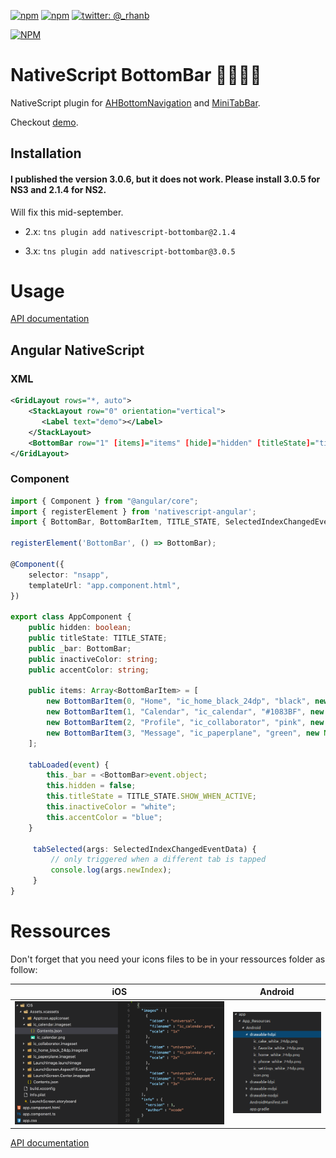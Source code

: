 [![npm](https://img.shields.io/npm/v/nativescript-bottombar.svg)](https://www.npmjs.com/package/nativescript-bottombar)
[![npm](https://img.shields.io/npm/dt/nativescript-bottombar.svg?label=npm%20downloads)](https://www.npmjs.com/package/nativescript-bottombar)
[![twitter: @_rhanb](https://img.shields.io/badge/twitter-%40rhanb-2F98C1.svg)](https://twitter.com/_rhanb)

[![NPM](https://nodei.co/npm/nativescript-bottombar.png?downloads=true&downloadRank=true&stars=true)](https://nodei.co/npm/nativescript-bottombar/)

# NativeScript BottomBar :beers::fire::fr:

NativeScript plugin for [AHBottomNavigation](https://github.com/aurelhubert/ahbottomnavigation) and [MiniTabBar](https://github.com/D-32/MiniTabBar).

Checkout [demo](https://github.com/rhanbIT/nativescript-bottombar/blob/master/DEMO.md).

## Installation

#### I published the version 3.0.6, but it does not work. Please install 3.0.5 for NS3 and 2.1.4 for NS2.
Will fix this mid-september.

- 2.x: `tns plugin add nativescript-bottombar@2.1.4`

- 3.x: `tns plugin add nativescript-bottombar@3.0.5`

# Usage

[API documentation](https://github.com/rhanbIT/nativescript-bottombar/blob/master/API.md)

## Angular NativeScript

### XML
   
```xml
<GridLayout rows="*, auto">
    <StackLayout row="0" orientation="vertical">
       <Label text="demo"></Label>
    </StackLayout>
    <BottomBar row="1" [items]="items" [hide]="hidden" [titleState]="titleState" (loaded)="tabLoaded($event)" (tabSelected)="tabSelected($event)" [inactiveColor]="inactiveColor" [accentColor]="accentColor" colored="true"></BottomBar>
</GridLayout>
```
### Component

```typescript
import { Component } from "@angular/core";
import { registerElement } from 'nativescript-angular';
import { BottomBar, BottomBarItem, TITLE_STATE, SelectedIndexChangedEventData, Notification } from 'nativescript-bottombar';

registerElement('BottomBar', () => BottomBar);

@Component({
    selector: "nsapp",
    templateUrl: "app.component.html",
})

export class AppComponent {
    public hidden: boolean;
    public titleState: TITLE_STATE;
    public _bar: BottomBar;
    public inactiveColor: string;
    public accentColor: string;

    public items: Array<BottomBarItem> = [
        new BottomBarItem(0, "Home", "ic_home_black_24dp", "black", new Notification("blue", "white", "1")),
        new BottomBarItem(1, "Calendar", "ic_calendar", "#1083BF", new Notification("green", "blue", "1")),
        new BottomBarItem(2, "Profile", "ic_collaborator", "pink", new Notification("pink", "yellow", "1")),
        new BottomBarItem(3, "Message", "ic_paperplane", "green", new Notification("green", "red", "1"))
    ];

    tabLoaded(event) {
        this._bar = <BottomBar>event.object;
        this.hidden = false;
        this.titleState = TITLE_STATE.SHOW_WHEN_ACTIVE;
        this.inactiveColor = "white";
        this.accentColor = "blue";
    }
    
     tabSelected(args: SelectedIndexChangedEventData) {
         // only triggered when a different tab is tapped
         console.log(args.newIndex);
     }
}
```
# Ressources

Don't forget that you need your icons files to be in your ressources folder as follow:


  iOS    |  Android
-------- | ---------
![iOS](screenshots/ressources.ios.png) | ![Android](screenshots/ressources.android.png)

[API documentation](https://github.com/rhanbIT/nativescript-bottombar/blob/master/API.md)

